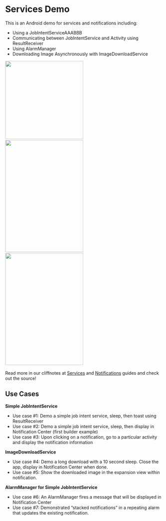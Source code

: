 # Services Demo

This is an Android demo for services and notifications including:

 * Using a JobIntentServiceAAABBB
 * Communicating between JobIntentService and Activity using ResultReceiver
 * Using AlarmManager
 * Downloading Image Asynchronously with ImageDownloadService

<img src="http://i.imgur.com/4JbNV99.png" width="250" />&nbsp;
<img src="http://i.imgur.com/0E7ec12.png" width="250" height="359" />&nbsp;
<img src="http://i.imgur.com/PxPfWK0.png" width="250" height="359" />&nbsp;

Read more in our cliffnotes at [Services](https://github.com/thecodepath/android_guides/wiki/Starting-Background-Services) and [Notifications](https://github.com/thecodepath/android_guides/wiki/Notifications) guides and check out the source!

## Use Cases

**Simple JobIntentService**

* Use case #1: Demo a simple job intent service, sleep, then toast using ResultReceiver
* Use case #2: Demo a simple job intent service, sleep, then display in Notification Center (first builder example)
* Use case #3: Upon clicking on a notification, go to a particular activity and display the notification information

**ImageDownloadService**

* Use case #4: Demo a long download with a 10 second sleep.  Close the app, display in Notification Center when done.
* Use case #5: Show the downloaded image in the expansion view within notification.

**AlarmManager for Simple JobIntentService**

* Use case #6: An AlarmManager fires a message that will be displayed in Notification Center
* Use case #7: Demonstrated “stacked notifications” in a repeating alarm that updates the existing notification.
